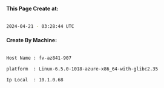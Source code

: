 
   
#### This Page Create at:

```bash

2024-04-21 - 03:28:44 UTC

```

#### Create By Machine:

```bash

Host Name : fv-az841-907

platform  : Linux-6.5.0-1018-azure-x86_64-with-glibc2.35

Ip Local  : 10.1.0.68

```

